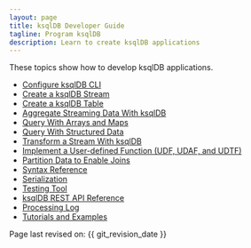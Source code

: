 ```yaml
---
layout: page
title: ksqlDB Developer Guide
tagline: Program ksqlDB 
description: Learn to create ksqlDB applications
---
```


These topics show how to develop ksqlDB applications.

- [Configure ksqlDB CLI](../installation/cli-config) 
- [Create a ksqlDB Stream](create-a-stream.md)
- [Create a ksqlDB Table](create-a-table.md)
- [Aggregate Streaming Data With ksqlDB](aggregate-streaming-data.md)
- [Query With Arrays and Maps](query-with-arrays-and-maps.md)
- [Query With Structured Data](query-with-structured-data.md)
- [Transform a Stream With ksqlDB](transform-a-stream-with-ksql.md)
- [Implement a User-defined Function (UDF, UDAF, and UDTF)](implement-a-udf)
- [Partition Data to Enable Joins](joins/partition-data.md)
- [Syntax Reference](syntax-reference.md)
- [Serialization](serialization.md)
- [Testing Tool](test-and-debug/ksql-testing-tool.md)
- [ksqlDB REST API Reference](api.md)
- [Processing Log](test-and-debug/processing-log.md)
- [Tutorials and Examples](../tutorials/index.md)


Page last revised on: {{ git_revision_date }}
